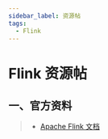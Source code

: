```yaml
---
sidebar_label: 资源帖
tags:
  - Flink
---
```



# Flink 资源帖

## 一、官方资料

> - [Apache Flink 文档](https://nightlies.apache.org/flink/flink-docs-release-1.14/zh/)
